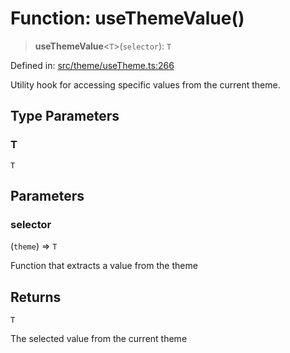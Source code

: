 # Function: useThemeValue()

> **useThemeValue**\<`T`\>(`selector`): `T`

Defined in: [src/theme/useTheme.ts:266](https://github.com/Nick2bad4u/Uptime-Watcher/blob/2a45eeb1723f8f7089001af2c92aa07d82dfe7e4/src/theme/useTheme.ts#L266)

Utility hook for accessing specific values from the current theme.

## Type Parameters

### T

`T`

## Parameters

### selector

(`theme`) => `T`

Function that extracts a value from the theme

## Returns

`T`

The selected value from the current theme
